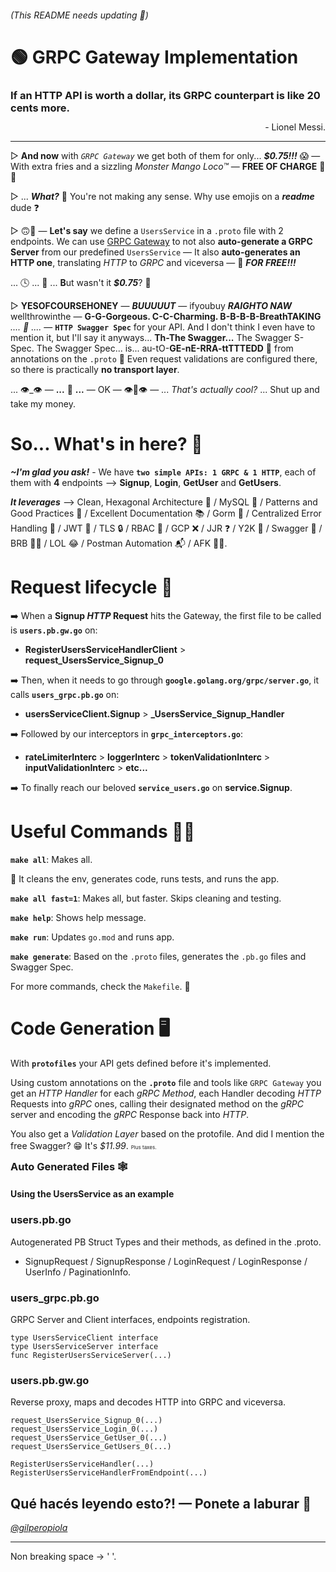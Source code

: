 ###### (This README needs updating 🐉)

# 🟢 GRPC Gateway Implementation

### **If an HTTP API is worth a dollar, its GRPC counterpart is like 20 cents more**.
<div style="text-align: right; margin-top: -4px">- Lionel Messi. </div>

---

▷ **And now** with _`GRPC Gateway`_ we get both of them for only... _**$0.75!!!**_ 😱 — With extra fries and a sizzling _Monster Mango Loco™_ — **FREE OF CHARGE** 🍟🥤 

▷ ... _**What?**_ 🤨 You're not making any sense. Why use emojis on a _**readme**_ dude ❓ 

▷ 🙃🔪 — **Let's say** we define a `UsersService` in a `.proto` file with 2 endpoints. We can use [GRPC Gateway](https://github.com/grpc-ecosystem/grpc-gateway) to not also **auto-generate a GRPC Server** from our predefined `UsersService` — It also **auto-generates an HTTP one**, translating _HTTP_ to _GRPC_ and viceversa — 🤯 _**FOR FREE!!!**_

... 🕓 ... 🧠 ... **B**ut wasn't it **_$0.75_**? 🤔

▷ **YESOFCOURSEHONEY** — **_BUUUUUT_** — ifyoubuy **_RAIGHTO NAW_** wellthrowinthe — **G-G-Gorgeous. C-C-Charming. B-B-B-B-BreathTAKING** *.... 🥁 ....* — **`HTTP Swagger Spec`** for your API. And I don't think I even have to mention it, but I'll say it anyways... **Th-The Swagger...** The Swagger S-Spec. The Swagger Spec... is... au-tO-**GE-nE-RRA-ttTTTEDD** 🤪 from annotations on the `.proto` 🎉 Even request validations are configured there, so there is practically **no transport layer**.

... ️️👁️_👁️ — **...** 🤔 **...** — OK — 👁️🤔👁️ — ... *That's actually cool?* ... Shut up and take my money.

# So... What's in here? 👀

_**~I'm glad you ask!**_ - We have **`two simple APIs: 1 GRPC & 1 HTTP`**, each of them with **4** endpoints --> **Signup**, **Login**, **GetUser** and **GetUsers**.

**_It leverages_** --> Clean, Hexagonal Architecture 🔷 / MySQL 🐬 / Patterns and Good Practices 📐 / Excellent Documentation 📚 / Gorm 🌱 / Centralized Error Handling 🎯 / JWT 🔑 / TLS 🔒 / RBAC 👑 / GCP ❌ / JJR ❓ / Y2K 🤔 / Swagger 📜 / BRB 🤦‍♂️ / LOL 😂 / Postman Automation 📬 / AFK 🏃‍♀️.

# Request lifecycle 🔄

➡️ When a **Signup _HTTP_ Request** hits the Gateway, the first file to be called is **`users.pb.gw.go`** on:

* **RegisterUsersServiceHandlerClient** > **request_UsersService_Signup_0**

➡️ Then, when it needs to go through **`google.golang.org/grpc/server.go`**, it calls **`users_grpc.pb.go`** on:

* **usersServiceClient.Signup** > **_UsersService_Signup_Handler**

➡️ Followed by our interceptors in **`grpc_interceptors.go`**:

* **rateLimiterInterc** > **loggerInterc** > **tokenValidationInterc** > **inputValidationInterc** > **etc...**

➡️ To finally reach our beloved **`service_users.go`** on **service.Signup**.

# Useful Commands ✍🏼

**`make all`**: Makes all.

🤪 It cleans the env, generates code, runs tests, and runs the app.

**`make all fast=1`**: Makes all, but faster. Skips cleaning and testing.

**`make help`**: Shows help message. 

**`make run`**: Updates `go.mod` and runs app.

**`make generate`**: Based on the `.proto` files, generates the `.pb.go` files and Swagger Spec.

For more commands, check the `Makefile`. 🌈

# Code Generation 🖥️

With **`protofiles`** your API gets defined before it's implemented. 

Using custom annotations on the **`.proto`** file and tools like `GRPC Gateway` you get an _HTTP Handler_ for each _gRPC Method_, each Handler decoding _HTTP_ Requests into _gRPC_ ones, calling their designated method on the _gRPC_ server and encoding the _gRPC_ Response back into _HTTP_.

<div style="margin-bottom: -16px">
You also get a <i>Validation Layer</i> based on the protofile. And did I mention the free Swagger? 😁 It's <i>$11.99</i>.
 <p style="display: inline-block;font-size:8px">Plus taxes.</p>
</div>

### Auto Generated Files 🕸

#### Using the UsersService as an example

### **users.pb.go**
 Autogenerated PB Struct Types and their methods, as defined in the .proto.

 * SignupRequest / SignupResponse / LoginRequest / LoginResponse / UserInfo / PaginationInfo. 

### **users_grpc.pb.go**

GRPC Server and Client interfaces, endpoints registration.

```
type UsersServiceClient interface
type UsersServiceServer interface
func RegisterUsersServiceServer(...)
```

### **users.pb.gw.go**
Reverse proxy, maps and decodes HTTP into GRPC and viceversa.

```
request_UsersService_Signup_0(...)
request_UsersService_Login_0(...)
request_UsersService_GetUser_0(...)
request_UsersService_GetUsers_0(...)

RegisterUsersServiceHandler(...)
RegisterUsersServiceHandlerFromEndpoint(...)
```

## **Qué hacés leyendo esto?! —** Ponete a laburar 🤨
 [_@gilperopiola_](https://www.instagram.com/gilperopiola/)

---
Non breaking space -> ' '.
